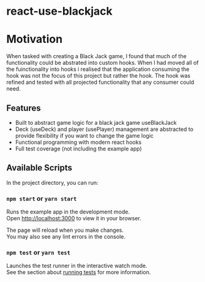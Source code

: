 # react-use-blackjack

# Motivation

When tasked with creating a Black Jack game, I found that much of the functionality could be abstrated into custom hooks. When I had moved all of the fuinctionality into hooks i realised that the application consuming the hook was not the focus of this project but rather the hook. The hook was refined and tested with all projected functionality that any consumer could need. 

## Features

* Built to abstract game logic for a black jack game useBlackJack
* Deck (useDeck) and player (usePlayer) management are abstracted to provide flexibility if you want to change the game
  logic
* Functional programming with modern react hooks
* Full test coverage (not including the example app)

## Available Scripts

In the project directory, you can run:

### `npm start` or `yarn start`

Runs the example app in the development mode.\
Open [http://localhost:3000](http://localhost:3000) to view it in your browser.

The page will reload when you make changes.\
You may also see any lint errors in the console.

### `npm test` or `yarn test`

Launches the test runner in the interactive watch mode.\
See the section about [running tests](https://facebook.github.io/create-react-app/docs/running-tests) for more
information.

